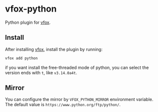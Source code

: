 # vfox-python

Python plugin for [vfox](https://vfox.dev/).

## Install

After installing [vfox](https://github.com/version-fox/vfox), install the plugin by running:

```bash
vfox add python
```

if you want install the free-threaded mode of python, you can select the version ends with `t`, like `v3.14.0a4t`.

## Mirror

You can configure the mirror by `VFOX_PYTHON_MIRROR` environment variable. The default value
is `https://www.python.org/ftp/python/`.
